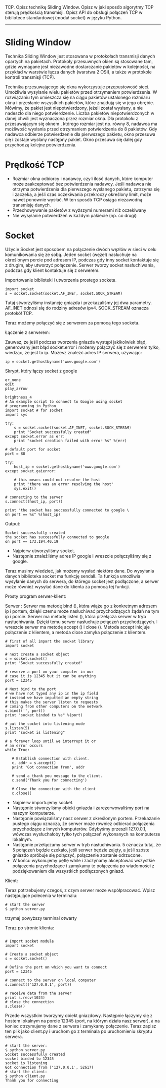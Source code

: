 TCP. Opisz technikę Sliding Window. Opisz w jaki sposób algorytmy TCP
sterują prędkością transmisji. Opisz API do obsługi połączeń TCP w bibliotece standardowej (moduł socket) w języku Python.

---

# Sliding Window
Technika Sliding Window jest stosowana w protokołach transmisji danych opartych na pakietach. Protokoły przesuwnych okien są stosowane tam, gdzie wymagane jest niezawodne dostarczanie pakietów w kolejności, na przykład w warstwie łącza danych (warstwa 2 OSI), a także w protokole kontroli transmisji (TCP).

Technika przesuwającego się okna wykorzystuje przepustowość sieci. Umożliwia wysyłanie wielu pakietów przed otrzymaniem potwierdzenia. W rozwiązaniu tym umieszcza się na ciągu pakietów ustalonego rozmiaru okna i przesłanie wszystkich pakietów, które znajdują się w jego obrębie. Mówimy, że pakiet jest niepotwierdzony, jeżeli został wysłany, a nie nadeszło dla niego potwierdzenie. Liczba pakietów niepotwierdzonych w danej chwili jest wyznaczona przez rozmiar okna.
Dla protokołu z przesuwającym się oknem , którego rozmiar jest np. równy 8, nadawca ma możliwość wysłania przed otrzymaniem potwierdzenia do 8 pakietów. Gdy nadawca odbierze potwierdzenie dla pierwszego pakietu, okno przesuwa się i zostaje wysłany następny pakiet. Okno przesuwa się dalej gdy przychodzą kolejne potwierdzenia.

# Prędkość TCP
* Rozmiar okna odbiorcy i nadawcy, czyli ilość danych, które komputer może zaakceptować bez potwierdzenia nadawcy. Jeśli nadawca nie otrzyma potwierdzenia dla pierwszego wysłanego pakietu, zatrzyma się i zaczeka, a jeśli czas oczekiwania przekroczy określony limit, może nawet ponownie wysłać. W ten sposób TCP osiąga niezawodną transmisję danych.
* Przechowywanie pakietów z wyższymi numerami niż oczekiwany
* Nie wysyłanie potwierdzeń w każdym pakiecie (np. co drugi)

# Socket
Użycie Socket jest sposobem na połączenie dwóch węzłów w sieci w celu komunikowania się ze sobą. Jeden socket (węzeł) nasłuchuje na określonym porcie pod adresem IP, podczas gdy inny socket kontaktuje się z drugim, aby utworzyć połączenie. Serwer tworzy socket nasłuchiwania, podczas gdy klient kontaktuje się z serwerem.

Importowanie biblioteki i utworzenia prostego socketa.
````
import socket
s = socket.socket(socket.AF_INET, socket.SOCK_STREAM)
````

Tutaj stworzyliśmy instancję gniazda i przekazaliśmy jej dwa parametry. AF_INET odnosi się do rodziny adresów ipv4. SOCK_STREAM oznacza protokół TCP.

Teraz możemy połączyć się z serwerem za pomocą tego socketa.

Łączenie z serwerem:

Zauważ, że jeśli podczas tworzenia gniazda wystąpi jakikolwiek błąd, generowany jest błąd socket.error i możemy połączyć się z serwerem tylko, wiedząc, że jest to ip. Możesz znaleźć adres IP serwera, używając:
````
ip = socket.gethostbyname('www.google.com')
````
Skrypt, który łączy socket z google
````
er_none
edit
play_arrow

brightness_4
# An example script to connect to Google using socket 
# programming in Python 
import socket # for socket 
import sys  
  
try: 
    s = socket.socket(socket.AF_INET, socket.SOCK_STREAM) 
    print "Socket successfully created"
except socket.error as err: 
    print "socket creation failed with error %s" %(err) 
  
# default port for socket 
port = 80
  
try: 
    host_ip = socket.gethostbyname('www.google.com') 
except socket.gaierror: 
  
    # this means could not resolve the host 
    print "there was an error resolving the host"
    sys.exit() 
  
# connecting to the server 
s.connect((host_ip, port)) 
  
print "the socket has successfully connected to google \ 
on port == %s" %(host_ip) 
````
Output:
````
Socket successfully created
the socket has successfully connected to google 
on port == 173.194.40.19
````

* Najpierw utworzyliśmy socket.
* Następnie znaleźliśmy adres IP google i wreszcie połączyliśmy się z google.

Teraz musimy wiedzieć, jak możemy wysłać niektóre dane.
Do wysyłania danych biblioteka socket ma funkcję sendall. Ta funkcja umożliwia wysyłanie danych do serwera, do którego socket jest podłączone, a serwer może również wysyłać dane do klienta za pomocą tej funkcji.

Prosty program serwer-klient:

Serwer :
Serwer ma metodę bind (), która wiąże go z konkretnym adresem ip i portem, dzięki czemu może nasłuchiwać przychodzących żądań na tym ip i porcie. Serwer ma metodę listen (), która przełącza serwer w tryb nasłuchiwania. Dzięki temu serwer nasłuchuje połączeń przychodzących. I wreszcie serwer ma metodę accept () i close (). Metoda accept inicjuje połączenie z klientem, a metoda close zamyka połączenie z klientem.
````
# first of all import the socket library 
import socket                
  
# next create a socket object 
s = socket.socket()          
print "Socket successfully created"
  
# reserve a port on your computer in our 
# case it is 12345 but it can be anything 
port = 12345                
  
# Next bind to the port 
# we have not typed any ip in the ip field 
# instead we have inputted an empty string 
# this makes the server listen to requests  
# coming from other computers on the network 
s.bind(('', port))         
print "socket binded to %s" %(port) 
  
# put the socket into listening mode 
s.listen(5)      
print "socket is listening"            
  
# a forever loop until we interrupt it or  
# an error occurs 
while True: 
  
   # Establish connection with client. 
   c, addr = s.accept()      
   print 'Got connection from', addr 
  
   # send a thank you message to the client.  
   c.send('Thank you for connecting') 
  
   # Close the connection with the client 
   c.close() 
````
* Najpierw importujemy socket.
* Następnie stworzyliśmy obiekt gniazda i zarezerwowaliśmy port na naszym komputerze.
* Następnie powiązaliśmy nasz serwer z określonym portem. Przekazanie pustego ciągu oznacza, że serwer może również odbierać połączenia przychodzące z innych komputerów. Gdybyśmy przeszli 127.0.0.1, wówczas wysłuchałoby tylko tych połączeń wykonanych na komputerze lokalnym.
* Następnie przełączamy serwer w tryb nasłuchiwania. 5 oznacza tutaj, że 5 połączeń będzie czekało, jeśli serwer będzie zajęty, a jeśli szóste gniazdo spróbuje się połączyć, połączenie zostanie odrzucone.
* W końcu wykonujemy pętlę while i zaczynamy akceptować wszystkie połączenia przychodzące i zamykamy te połączenia po wiadomości z podziękowaniem dla wszystkich podłączonych gniazd.

Klient:

Teraz potrzebujemy czegoś, z czym serwer może współpracować. Wpisz następujące polecenia w terminalu:

````
# start the server
$ python server.py
````
trzymaj powyższy terminal otwarty

Teraz po stronie klienta:
````

# Import socket module 
import socket
  
# Create a socket object 
s = socket.socket()
  
# Define the port on which you want to connect 
port = 12345
  
# connect to the server on local computer 
s.connect(('127.0.0.1', port)) 
  
# receive data from the server 
print s.recv(1024) 
# close the connection 
s.close()
````

Przede wszystkim tworzymy obiekt gniazdowy.
Następnie łączymy się z hostem lokalnym na porcie 12345 (port, na którym działa nasz serwer), a na koniec otrzymujemy dane z serwera i zamykamy połączenie.
Teraz zapisz ten plik jako client.py i uruchom go z terminala po uruchomieniu skryptu serwera.
````
# start the server:
$ python server.py
Socket successfully created
socket binded to 12345
socket is listening
Got connection from ('127.0.0.1', 52617)
# start the client:
$ python client.py
Thank you for connecting
````
